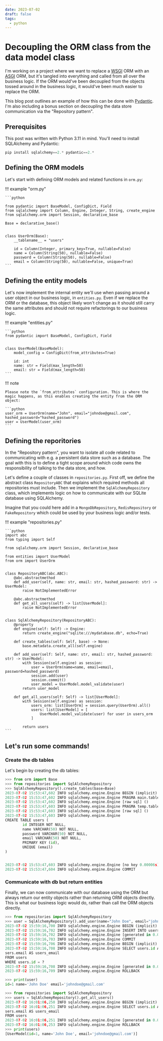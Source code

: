 ```yaml
---
date: 2023-07-02
draft: false
tags:
  - python
---
```


# Decoupling the ORM class from the data model class

I'm working on a project where we want to replace a [WSGI](https://en.wikipedia.org/wiki/Web_Server_Gateway_Interface) ORM with an [ASGI](https://en.wikipedia.org/wiki/Asynchronous_Server_Gateway_Interface) ORM, but it's tangled into everything and called from all over the business logic. If the ORM would've been decoupled from the objects tossed around in the business logic, it would've been much easier to replace the ORM.

This blog post outlines an example of how this can be done with [Pydantic](https://github.com/pydantic/pydantic). I'm also including a bonus section on decoupling the data store communication via the "Repository pattern".

<!-- more -->

## Prerequisites

This post was written with Python 3.11 in mind. You'll need to install SQLAlchemy and Pydantic:

```python
pip install sqlalchemy==2.* pydantic==2.*
```

## Defining the ORM models

Let's start with defining ORM models and related functions in `orm.py`:

!!! example "orm.py"

    ```python

    from pydantic import BaseModel, ConfigDict, Field
    from sqlalchemy import Column, Engine, Integer, String, create_engine
    from sqlalchemy.orm import Session, declarative_base

    Base = declarative_base()


    class UserOrm(Base):
        __tablename__ = "users"

        id = Column(Integer, primary_key=True, nullable=False)
        name = Column(String(50), nullable=False)
        password = Column(String(50), nullable=False)
        email = Column(String(50), nullable=False, unique=True)
    ```

## Defining the entity models

Let's now implement the internal entity we'll use when passing around a user object in our business logic, in `entities.py`. Even if we replace the ORM or the database, this object likely won't change as it should still carry the same attributes and should not require refactorings to our business logic.

!!! example "entities.py"

    ```python
    from pydantic import BaseModel, ConfigDict, Field


    class UserModel(BaseModel):
        model_config = ConfigDict(from_attributes=True)

        id: int
        name: str = Field(max_length=50)
        email: str = Field(max_length=50)
    ```

!!! note

    Please note the `from_attributes` configuration. This is where the magic happens, as this enables creating the entity from the ORM object:

    ```python
    user_orm = UserOrm(name="John", email="johndoe@gmail.com", hashed_password="hashed_password")
    user = UserModel(user_orm)
    ```

## Defining the reporitories

In the "Repository pattern", you want to isolate all code related to communicating with e.g. a persistent data store such as a database. The goal with this is to define a tight scope around which code owns the responsibility of talking to the data store, and how.

Let's define a couple of classes in `repositories.py`. First off, we define the abstract class `RepositoryABC` that explains which required methods all repositories must include. Then we implement the `SqlAlchemyRepository` class, which implements logic on how to communicate with our SQLite database using SQLAlchemy.

Imagine that you could here add in a `MongoDbRepository`, `RedisRepository` or `FakeRepository` which could be used by your business logic and/or tests.

!!! example "repositories.py"

    ```python
    import abc
    from typing import Self

    from sqlalchemy.orm import Session, declarative_base

    from entities import UserModel
    from orm import UserOrm


    class RepositoryABC(abc.ABC):
        @abc.abstractmethod
        def add_user(self, name: str, email: str, hashed_password: str) -> UserModel:
            raise NotImplementedError

        @abc.abstractmethod
        def get_all_users(self) -> list[UserModel]:
            raise NotImplementedError


    class SqlAlchemyRepository(RepositoryABC):
        @property
        def engine(self: Self) -> Engine:
            return create_engine("sqlite:///mydatabase.db", echo=True)

        def create_tables(self: Self, base) -> None:
            base.metadata.create_all(self.engine)

        def add_user(self: Self, name: str, email: str, hashed_password: str) -> UserModel:
            with Session(self.engine) as session:
                user = UserOrm(name=name, email=email, password=hashed_password)
                session.add(user)
                session.commit()
                user_model = UserModel.model_validate(user)
            return user_model

        def get_all_users(self: Self) -> list[UserModel]:
            with Session(self.engine) as session:
                users_orm: list[UserOrm] = session.query(UserOrm).all()
                users: list[UserModel] = [
                    UserModel.model_validate(user) for user in users_orm
                ]

            return users
    ```

## Let's run some commands!

### Create the db tables

Let's begin by creating the db tables:

```python
>>> from orm import Base
>>> from repositories import SqlAlchemyRepository
>>> SqlAlchemyRepository().create_tables(base=Base)
2023-07-02 15:53:47,602 INFO sqlalchemy.engine.Engine BEGIN (implicit)
2023-07-02 15:53:47,602 INFO sqlalchemy.engine.Engine PRAGMA main.table_info("users")
2023-07-02 15:53:47,602 INFO sqlalchemy.engine.Engine [raw sql] ()
2023-07-02 15:53:47,603 INFO sqlalchemy.engine.Engine PRAGMA temp.table_info("users")
2023-07-02 15:53:47,603 INFO sqlalchemy.engine.Engine [raw sql] ()
2023-07-02 15:53:47,603 INFO sqlalchemy.engine.Engine
CREATE TABLE users (
        id INTEGER NOT NULL,
        name VARCHAR(50) NOT NULL,
        password VARCHAR(50) NOT NULL,
        email VARCHAR(50) NOT NULL,
        PRIMARY KEY (id),
        UNIQUE (email)
)


2023-07-02 15:53:47,603 INFO sqlalchemy.engine.Engine [no key 0.00006s] ()
2023-07-02 15:53:47,604 INFO sqlalchemy.engine.Engine COMMIT
```

### Communicate with db but return entities

Finally, we can now communicate with our database using the ORM but always return our entity objects rather than returning ORM objects directly. This is what our business logic would do, rather than call the ORM objects directly.

```python
>>> from repositories import SqlAlchemyRepository
>>> user = SqlAlchemyRepository().add_user(name="John Doe", email="johndoe@gmail.com", hashed_password="hashed_password")
2023-07-02 15:59:16,700 INFO sqlalchemy.engine.Engine BEGIN (implicit)
2023-07-02 15:59:16,702 INFO sqlalchemy.engine.Engine INSERT INTO users (name, password, email) VALUES (?, ?, ?)
2023-07-02 15:59:16,702 INFO sqlalchemy.engine.Engine [generated in 0.00024s] ('John Doe', 'hashed_password', 'johndoe@gmail.com')
2023-07-02 15:59:16,703 INFO sqlalchemy.engine.Engine COMMIT
2023-07-02 15:59:16,706 INFO sqlalchemy.engine.Engine BEGIN (implicit)
2023-07-02 15:59:16,708 INFO sqlalchemy.engine.Engine SELECT users.id AS users_id, users.name AS users_name, users.password AS users_password, u
sers.email AS users_email
FROM users
WHERE users.id = ?
2023-07-02 15:59:16,708 INFO sqlalchemy.engine.Engine [generated in 0.00015s] (1,)
2023-07-02 15:59:16,709 INFO sqlalchemy.engine.Engine ROLLBACK

>>> print(user)
id=1 name='John Doe' email='johndoe@gmail.com'
```

```python
>>> from repositories import SqlAlchemyRepository
>>> users = SqlAlchemyRepository().get_all_users()
2023-07-02 16:01:06,250 INFO sqlalchemy.engine.Engine BEGIN (implicit)
2023-07-02 16:01:06,251 INFO sqlalchemy.engine.Engine SELECT users.id AS users_id, users.name AS users_name, users.password AS users_password, u
sers.email AS users_email
FROM users
2023-07-02 16:01:06,251 INFO sqlalchemy.engine.Engine [generated in 0.00032s] ()
2023-07-02 16:01:06,253 INFO sqlalchemy.engine.Engine ROLLBACK
>>> print(users)
[UserModel(id=1, name='John Doe', email='johndoe@gmail.com')]
```
